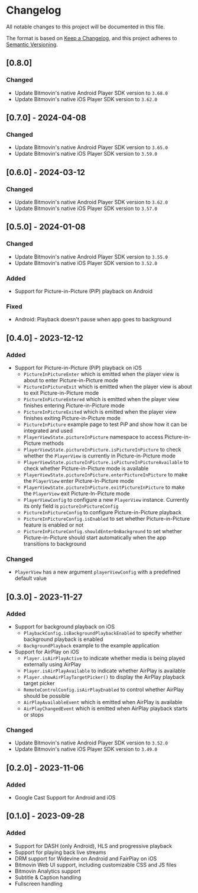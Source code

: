 # Changelog
All notable changes to this project will be documented in this file.

The format is based on [Keep a Changelog](https://keepachangelog.com/),
and this project adheres to [Semantic Versioning](https://semver.org/).

## [0.8.0]
### Changed
- Update Bitmovin's native Android Player SDK version to `3.68.0`
- Update Bitmovin's native iOS Player SDK version to `3.62.0`

## [0.7.0] - 2024-04-08
### Changed
- Update Bitmovin's native Android Player SDK version to `3.65.0`
- Update Bitmovin's native iOS Player SDK version to `3.59.0`

## [0.6.0] - 2024-03-12
### Changed
- Update Bitmovin's native Android Player SDK version to `3.62.0`
- Update Bitmovin's native iOS Player SDK version to `3.57.0`

## [0.5.0] - 2024-01-08
### Changed
- Update Bitmovin's native Android Player SDK version to `3.55.0`
- Update Bitmovin's native iOS Player SDK version to `3.52.0`

### Added
- Support for Picture-in-Picture (PiP) playback on Android

### Fixed
- Android: Playback doesn't pause when app goes to background

## [0.4.0] - 2023-12-12
### Added
- Support for Picture-in-Picture (PiP) playback on iOS
  - `PictureInPictureEnter` which is emitted when the player view is about to enter Picture-in-Picture mode
  - `PictureInPictureExit` which is emitted when the player view is about to exit Picture-in-Picture mode
  - `PictureInPictureEntered` which is emitted when the player view finishes entering Picture-in-Picture mode
  - `PictureInPictureExited` which is emitted when the player view finishes exiting Picture-in-Picture mode
  - `PictureInPicture` example page to test PiP and show how it can be integrated and used
  - `PlayerViewState.pictureInPicture` namespace to access Picture-in-Picture methods
  - `PlayerViewState.pictureInPicture.isPictureInPicture` to check whether the `PlayerView` is currently in Picture-in-Picture mode
  - `PlayerViewState.pictureInPicture.isPictureInPictureAvailable` to check whether Picture-in-Picture mode is available
  - `PlayerViewState.pictureInPicture.enterPictureInPicture` to make the `PlayerView` enter Picture-In-Picture mode
  - `PlayerViewState.pictureInPicture.exitPictureInPicture` to make the `PlayerView` exit Picture-In-Picture mode
  - `PlayerViewConfig` to configure a new `PlayerView` instance. Currently its only field is `pictureInPictureConfig`
  - `PictureInPictureConfig` to configure Picture-in-Picture playback
  - `PictureInPictureConfig.isEnabled` to set whether Picture-in-Picture feature is enabled or not
  - `PictureInPictureConfig.shouldEnterOnBackground` to set whether Picture-in-Picture should start automatically when the app transitions to background

### Changed
- `PlayerView` has a new argument `playerViewConfig` with a predefined default value

## [0.3.0] - 2023-11-27
### Added
- Support for background playback on iOS
  - `PlaybackConfig.isBackgroundPlaybackEnabled` to specify whether background playback is enabled
  - `BackgroundPlayback` example to the example application
- Support for AirPlay on iOS
  - `Player.isAirPlayActive` to indicate whether media is being played externally using AirPlay
  - `Player.isAirPlayAvailable` to indicate whether AirPlay is available
  - `Player.showAirPlayTargetPicker()` to display the AirPlay playback target picker
  - `RemoteControlConfig.isAirPlayEnabled` to control whether AirPlay should be possible
  - `AirPlayAvailableEvent` which is emitted when AirPlay is available
  - `AirPlayChangedEvent` which is emitted when AirPlay playback starts or stops

### Changed
- Update Bitmovin's native Android Player SDK version to `3.52.0`
- Update Bitmovin's native iOS Player SDK version to `3.49.0`

## [0.2.0] - 2023-11-06
### Added
- Google Cast Support for Android and iOS

## [0.1.0] - 2023-09-28
### Added
- Support for DASH (only Android), HLS and progressive playback
- Support for playing back live streams
- DRM support for Widevine on Android and FairPlay on iOS
- Bitmovin Web UI support, including customizable CSS and JS files
- Bitmovin Analytics support
- Subtitle & Caption handling
- Fullscreen handling
